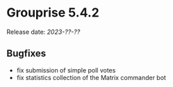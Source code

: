 # Grouprise 5.4.2

Release date: *2023-??-??*


## Bugfixes

* fix submission of simple poll votes
* fix statistics collection of the Matrix commander bot
